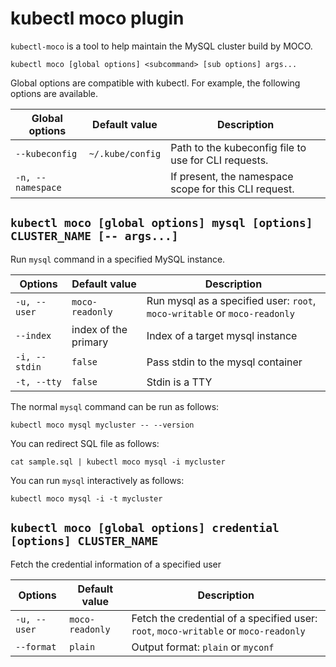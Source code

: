 # kubectl moco plugin

`kubectl-moco` is a tool to help maintain the MySQL cluster build by MOCO.

```
kubectl moco [global options] <subcommand> [sub options] args...
```

Global options are compatible with kubectl.
For example, the following options are available.

| Global options    | Default value    | Description                                           |
| ----------------- | ---------------- | ----------------------------------------------------- |
| `--kubeconfig`    | `~/.kube/config` | Path to the kubeconfig file to use for CLI requests.  |
| `-n, --namespace` |                  | If present, the namespace scope for this CLI request. |

## `kubectl moco [global options] mysql [options] CLUSTER_NAME [-- args...]`

Run `mysql` command in a specified MySQL instance.

| Options       | Default value        | Description                                                               |
| ------------- | -------------------- | ------------------------------------------------------------------------- |
| `-u, --user`  | `moco-readonly`      | Run mysql as a specified user: `root`, `moco-writable` or `moco-readonly` |
| `--index`     | index of the primary | Index of a target mysql instance                                          |
| `-i, --stdin` | `false`              | Pass stdin to the mysql container                                         |
| `-t, --tty`   | `false`              | Stdin is a TTY                                                            |

The normal `mysql` command can be run as follows:

```
kubectl moco mysql mycluster -- --version
```

You can redirect SQL file as follows:

```
cat sample.sql | kubectl moco mysql -i mycluster
```

You can run `mysql` interactively as follows:

```
kubectl moco mysql -i -t mycluster
```

## `kubectl moco [global options] credential [options] CLUSTER_NAME`

Fetch the credential information of a specified user

| Options      | Default value   | Description                                                                          |
| ------------ | --------------- | ------------------------------------------------------------------------------------ |
| `-u, --user` | `moco-readonly` | Fetch the credential of a specified user: `root`, `moco-writable` or `moco-readonly` |
| `--format`   | `plain`         | Output format: `plain` or `myconf`                                                   |
